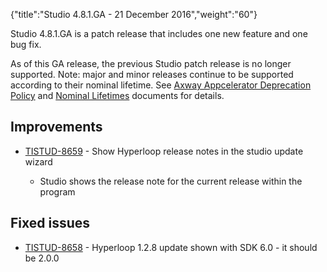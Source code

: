 {"title":"Studio 4.8.1.GA - 21 December 2016","weight":"60"} 

Studio 4.8.1.GA is a patch release that includes one new feature and one bug fix.

As of this GA release, the previous Studio patch release is no longer supported. Note: major and minor releases continue to be supported according to their nominal lifetime. See [Axway Appcelerator Deprecation Policy](/docs/appc/AMPLIFY_Appcelerator_Services_Overview/Axway_Appcelerator_Deprecation_Policy/) and [Nominal Lifetimes](/docs/appc/AMPLIFY_Appcelerator_Services_Overview/Axway_Appcelerator_Product_Lifecycle/#NominalLifetimes) documents for details.

## Improvements

*   [TISTUD-8659](https://jira.appcelerator.org/browse/TISTUD-8659) - Show Hyperloop release notes in the studio update wizard
    
    *   Studio shows the release note for the current release within the program
        

## Fixed issues

*   [TISTUD-8658](https://jira.appcelerator.org/browse/TISTUD-8658) - Hyperloop 1.2.8 update shown with SDK 6.0 - it should be 2.0.0